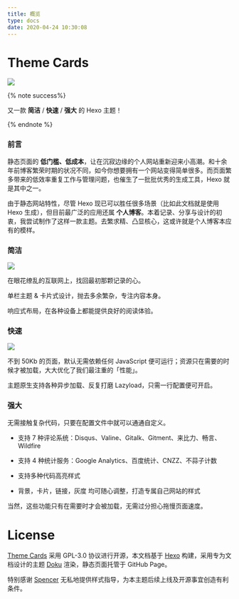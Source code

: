 ```yaml
---
title: 概览
type: docs
date: 2020-04-24 10:30:08
---
```




# Theme Cards

![](/assets/img/coverpic.png)

{% note success%}

又一款 **简洁** / **快速** / **强大** 的 Hexo 主题！

{% endnote %}

### 前言

静态页面的 **低门槛、低成本**，让在沉寂边缘的个人网站重新迎来小高潮。和十余年前博客繁荣时期的状况不同，如今你想要拥有一个网站变得简单很多。而页面繁多带来的低效率重复工作与管理问题，也催生了一批批优秀的生成工具，Hexo 就是其中之一。

由于静态网站特性，尽管 Hexo 现已可以胜任很多场景（比如此文档就是使用 Hexo 生成），但目前最广泛的应用还属 **个人博客**。本着记录、分享与设计的初衷，我尝试制作了这样一款主题。去繁求精、凸显核心，这或许就是个人博客本应有的模样。

### 简洁

![](/assets/img/snips.png)

在眼花缭乱的互联网上，找回最初那颗记录的心。

单栏主题 & 卡片式设计，抛去多余繁杂，专注内容本身。

响应式布局，在各种设备上都能提供良好的阅读体验。

### 快速

![](/assets/img/google-speed-house.png)

不到 50Kb 的页面，默认无需依赖任何 JavaScript 便可运行；资源只在需要的时候才被加载，大大优化了我们最注重的「性能」。

主题原生支持各种异步加载、反复打磨 Lazyload，只需一行配置便可开启。

### 强大

无需接触复杂代码，只要在配置文件中就可以通通自定义。

-   支持 7 种评论系统：Disqus、Valine、Gitalk、Gitment、来比力、畅言、Wildfire

-   支持 4 种统计服务：Google Analytics、百度统计、CNZZ、不蒜子计数

-   支持多种代码高亮样式

-   背景，卡片，链接，灰度 均可随心调整，打造专属自己网站的样式

当然，这些功能只有在需要时才会被加载，无需过分担心拖慢页面速度。



# License

[Theme Cards](https://github.com/ChrAlpha/hexo-theme-cards) 采用 GPL-3.0 协议进行开源，本文档基于 [Hexo](https://hexo.io/) 构建，采用专为文档设计的主题 [Doku](https://github.com/SukkaW/hexo-theme-doku) 渲染，静态页面托管于 GitHub Page。

特别感谢 [Spencer](https://github.com/spencerwooo) 无私地提供样式指导，为本主题后续上线及开源事宜创造有利条件。
